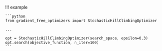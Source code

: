 !!! example 

    ```python
    from gradient_free_optimizers import StochasticHillClimbingOptimizer

    ...

    opt = StochasticHillClimbingOptimizer(search_space, epsilon=0.3)
    opt.search(objective_function, n_iter=100)
    ```
